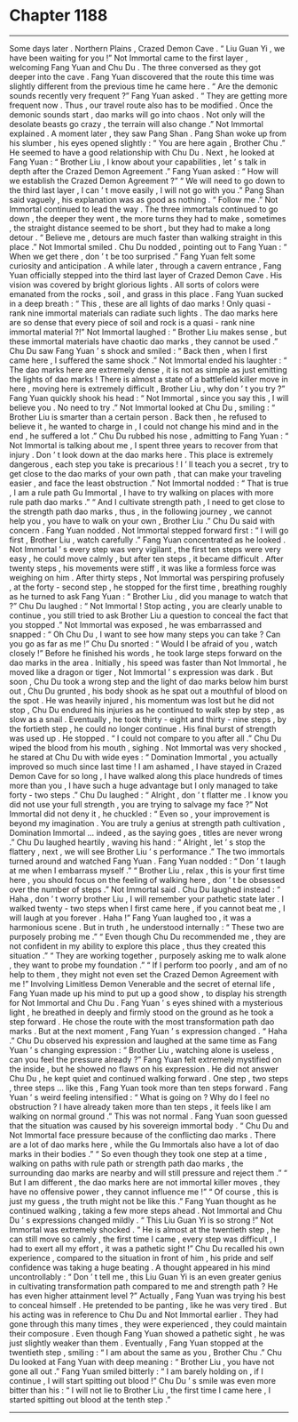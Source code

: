
# Chapter 1188


---

Some days later .
Northern Plains , Crazed Demon Cave .
“ Liu Guan Yi , we have been waiting for you !” Not Immortal came to the first layer , welcoming Fang Yuan and Chu Du .
The three conversed as they got deeper into the cave .
Fang Yuan discovered that the route this time was slightly different from the previous time he came here .
“ Are the demonic sounds recently very frequent ?” Fang Yuan asked .
“ They are getting more frequent now . Thus , our travel route also has to be modified . Once the demonic sounds start , dao marks will go into chaos . Not only will the desolate beasts go crazy , the terrain will also change .” Not Immortal explained .
A moment later , they saw Pang Shan .
Pang Shan woke up from his slumber , his eyes opened slightly : “ You are here again , Brother Chu .”
He seemed to have a good relationship with Chu Du .
Next , he looked at Fang Yuan : “ Brother Liu , I know about your capabilities , let ’ s talk in depth after the Crazed Demon Agreement .”
Fang Yuan asked : “ How will we establish the Crazed Demon Agreement ?”
“ We will need to go down to the third last layer , I can ’ t move easily , I will not go with you .” Pang Shan said vaguely , his explanation was as good as nothing .
“ Follow me .” Not Immortal continued to lead the way .
The three immortals continued to go down , the deeper they went , the more turns they had to make , sometimes , the straight distance seemed to be short , but they had to make a long detour .
“ Believe me , detours are much faster than walking straight in this place .” Not Immortal smiled .
Chu Du nodded , pointing out to Fang Yuan : “ When we get there , don ’ t be too surprised .”
Fang Yuan felt some curiosity and anticipation .
A while later , through a cavern entrance , Fang Yuan officially stepped into the third last layer of Crazed Demon Cave .
His vision was covered by bright glorious lights .
All sorts of colors were emanated from the rocks , soil , and grass in this place .
Fang Yuan sucked in a deep breath : “ This , these are all lights of dao marks ! Only quasi - rank nine immortal materials can radiate such lights . The dao marks here are so dense that every piece of soil and rock is a quasi - rank nine immortal material ?!”
Not Immortal laughed : “ Brother Liu makes sense , but these immortal materials have chaotic dao marks , they cannot be used .”
Chu Du saw Fang Yuan ’ s shock and smiled : “ Back then , when I first came here , I suffered the same shock .”
Not Immortal ended his laughter : “ The dao marks here are extremely dense , it is not as simple as just emitting the lights of dao marks ! There is almost a state of a battlefield killer move in here , moving here is extremely difficult , Brother Liu , why don ’ t you try ?”
Fang Yuan quickly shook his head : “ Not Immortal , since you say this , I will believe you . No need to try .”
Not Immortal looked at Chu Du , smiling : “ Brother Liu is smarter than a certain person . Back then , he refused to believe it , he wanted to charge in , I could not change his mind and in the end , he suffered a lot .”
Chu Du rubbed his nose , admitting to Fang Yuan : “ Not Immortal is talking about me , I spent three years to recover from that injury . Don ’ t look down at the dao marks here . This place is extremely dangerous , each step you take is precarious ! I ’ ll teach you a secret , try to get close to the dao marks of your own path , that can make your traveling easier , and face the least obstruction .”
Not Immortal nodded : “ That is true , I am a rule path Gu Immortal , I have to try walking on places with more rule path dao marks .”
“ And I cultivate strength path , I need to get close to the strength path dao marks , thus , in the following journey , we cannot help you , you have to walk on your own , Brother Liu .” Chu Du said with concern .
Fang Yuan nodded .
Not Immortal stepped forward first : “ I will go first , Brother Liu , watch carefully .”
Fang Yuan concentrated as he looked .
Not Immortal ’ s every step was very vigilant , the first ten steps were very easy , he could move calmly , but after ten steps , it became difficult . After twenty steps , his movements were stiff , it was like a formless force was weighing on him . After thirty steps , Not Immortal was perspiring profusely , at the forty - second step , he stopped for the first time , breathing roughly as he turned to ask Fang Yuan : “ Brother Liu , did you manage to watch that ?”
Chu Du laughed : “ Not Immortal ! Stop acting , you are clearly unable to continue , you still tried to ask Brother Liu a question to conceal the fact that you stopped .”
Not Immortal was exposed , he was embarrassed and snapped : “ Oh Chu Du , I want to see how many steps you can take ? Can you go as far as me !”
Chu Du snorted : “ Would I be afraid of you , watch closely !”
Before he finished his words , he took large steps forward on the dao marks in the area .
Initially , his speed was faster than Not Immortal , he moved like a dragon or tiger , Not Immortal ’ s expression was dark .
But soon , Chu Du took a wrong step and the light of dao marks below him burst out , Chu Du grunted , his body shook as he spat out a mouthful of blood on the spot .
He was heavily injured , his momentum was lost but he did not stop , Chu Du endured his injuries as he continued to walk step by step , as slow as a snail .
Eventually , he took thirty - eight and thirty - nine steps , by the fortieth step , he could no longer continue .
His final burst of strength was used up .
He stopped .
“ I could not compare to you after all .” Chu Du wiped the blood from his mouth , sighing .
Not Immortal was very shocked , he stared at Chu Du with wide eyes : “ Domination Immortal , you actually improved so much since last time ! I am ashamed , I have stayed in Crazed Demon Cave for so long , I have walked along this place hundreds of times more than you , I have such a huge advantage but I only managed to take forty - two steps .”
Chu Du laughed : “ Alright , don ’ t flatter me . I know you did not use your full strength , you are trying to salvage my face ?”
Not Immortal did not deny it , he chuckled : “ Even so , your improvement is beyond my imagination . You are truly a genius at strength path cultivation , Domination Immortal … indeed , as the saying goes , titles are never wrong .”
Chu Du laughed heartily , waving his hand : “ Alright , let ’ s stop the flattery , next , we will see Brother Liu ’ s performance .”
The two immortals turned around and watched Fang Yuan .
Fang Yuan nodded : “ Don ’ t laugh at me when I embarrass myself .”
“ Brother Liu , relax , this is your first time here , you should focus on the feeling of walking here , don ’ t be obsessed over the number of steps .” Not Immortal said .
Chu Du laughed instead : “ Haha , don ’ t worry brother Liu , I will remember your pathetic state later . I walked twenty - two steps when I first came here , if you cannot beat me , I will laugh at you forever . Haha !”
Fang Yuan laughed too , it was a harmonious scene .
But in truth , he understood internally : “ These two are purposely probing me .”
“ Even though Chu Du recommended me , they are not confident in my ability to explore this place , thus they created this situation .”
“ They are working together , purposely asking me to walk alone , they want to probe my foundation .”
“ If I perform too poorly , and am of no help to them , they might not even set the Crazed Demon Agreement with me !”
Involving Limitless Demon Venerable and the secret of eternal life , Fang Yuan made up his mind to put up a good show , to display his strength for Not Immortal and Chu Du .
Fang Yuan ’ s eyes shined with a mysterious light , he breathed in deeply and firmly stood on the ground as he took a step forward .
He chose the route with the most transformation path dao marks .
But at the next moment , Fang Yuan ’ s expression changed .
“ Haha .” Chu Du observed his expression and laughed at the same time as Fang Yuan ’ s changing expression : “ Brother Liu , watching alone is useless , can you feel the pressure already ?”
Fang Yuan felt extremely mystified on the inside , but he showed no flaws on his expression .
He did not answer Chu Du , he kept quiet and continued walking forward .
One step , two steps , three steps … like this , Fang Yuan took more than ten steps forward .
Fang Yuan ’ s weird feeling intensified : “ What is going on ? Why do I feel no obstruction ? I have already taken more than ten steps , it feels like I am walking on normal ground .”
This was not normal .
Fang Yuan soon guessed that the situation was caused by his sovereign immortal body .
“ Chu Du and Not Immortal face pressure because of the conflicting dao marks . There are a lot of dao marks here , while the Gu Immortals also have a lot of dao marks in their bodies .”
“ So even though they took one step at a time , walking on paths with rule path or strength path dao marks , the surrounding dao marks are nearby and will still pressure and reject them .”
“ But I am different , the dao marks here are not immortal killer moves , they have no offensive power , they cannot influence me !”
“ Of course , this is just my guess , the truth might not be like this .”
Fang Yuan thought as he continued walking , taking a few more steps ahead .
Not Immortal and Chu Du ’ s expressions changed mildly .
“ This Liu Guan Yi is so strong !” Not Immortal was extremely shocked .
“ He is almost at the twentieth step , he can still move so calmly , the first time I came , every step was difficult , I had to exert all my effort , it was a pathetic sight !” Chu Du recalled his own experience , compared to the situation in front of him , his pride and self confidence was taking a huge beating .
A thought appeared in his mind uncontrollably : “ Don ’ t tell me , this Liu Guan Yi is an even greater genius in cultivating transformation path compared to me and strength path ? He has even higher attainment level ?”
Actually , Fang Yuan was trying his best to conceal himself .
He pretended to be panting , like he was very tired .
But his acting was in reference to Chu Du and Not Immortal earlier . They had gone through this many times , they were experienced , they could maintain their composure .
Even though Fang Yuan showed a pathetic sight , he was just slightly weaker than them .
Eventually , Fang Yuan stopped at the twentieth step , smiling : “ I am about the same as you , Brother Chu .”
Chu Du looked at Fang Yuan with deep meaning : “ Brother Liu , you have not gone all out .”
Fang Yuan smiled bitterly : “ I am barely holding on , if I continue , I will start spitting out blood !”
Chu Du ’ s smile was even more bitter than his : “ I will not lie to Brother Liu , the first time I came here , I started spitting out blood at the tenth step .”

---

